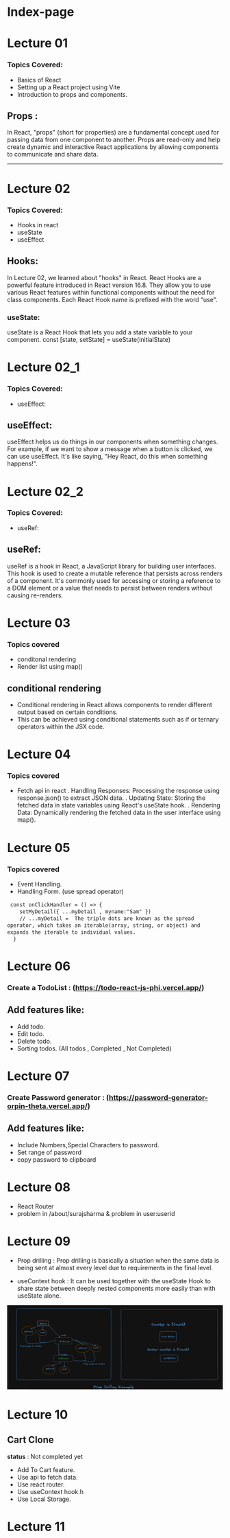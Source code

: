 # Index-page

# Lecture 01
### Topics Covered:
- Basics of React
- Setting up a React project using Vite
- Introduction to props and components.

## Props :
In React, "props" (short for properties) are a fundamental concept used for passing data from one component to another. Props are read-only and help create dynamic and interactive React applications by allowing components to communicate and share data.
***
# Lecture 02
### Topics Covered:
- Hooks in react
- useState
- useEffect

## Hooks:
In Lecture 02, we learned about "hooks" in React.  React Hooks are a powerful feature introduced in React version 16.8. They allow you to use various React features within functional components without the need for class components. Each React Hook name is prefixed with the word “use". 

### useState:
useState is a React Hook that lets you add a state variable to your component. 
const [state, setState] = useState(initialState)

# Lecture 02_1 
### Topics Covered:
- useEffect:
  
## useEffect:
useEffect helps us do things in our components when something changes. 
For example, if we want to show a message when a button is clicked, we can use useEffect. 
It's like saying, "Hey React, do this when something happens!".

# Lecture 02_2 
### Topics Covered:
- useRef:
  
## useRef:
useRef is a hook in React, a JavaScript library for building user interfaces. This hook is used to create a mutable reference that persists across renders of a component. It's commonly used for accessing or storing a reference to a DOM element or a value that needs to persist between renders without causing re-renders.

# Lecture 03
### Topics covered
- conditonal rendering
- Render list using map()

## conditional rendering
- Conditional rendering in React allows components to render different output based on certain conditions.
- This can be achieved using conditional statements such as if or ternary operators within the JSX code.

# Lecture 04 
### Topics covered
- Fetch api in react
. Handling Responses: Processing the response using response.json() to extract JSON data.
. Updating State: Storing the fetched data in state variables using React's useState hook.
. Rendering Data: Dynamically rendering the fetched data in the user interface using map().

# Lecture 05 
### Topics covered
- Event Handling. 
- Handling Form. (use spread operator)

``` 
 const onClickHandler = () => {
    setMyDetail({ ...myDetail , myname:"Sam" })
    // ...myDetail =  The triple dots are known as the spread operator, which takes an iterable(array, string, or object) and expands the iterable to individual values.
  } 
  ```

# Lecture 06
### Create a TodoList : (https://todo-react-js-phi.vercel.app/)
## Add features like:
- Add todo.
- Edit todo. 
- Delete todo.
- Sorting todos. (All todos , Completed , Not Completed)

# Lecture 07
### Create Password generator : (https://password-generator-orpin-theta.vercel.app/)
## Add features like:
- Include Numbers,Special Characters to password.
- Set range of password
- copy password to clipboard
  
# Lecture 08
- React Router
- problem in /about/surajsharma & problem in user:userid

# Lecture 09
- Prop drilling : Prop drilling is basically a situation when the same data is being sent at almost every level due to requirements in the final level. 

- useContext hook : It can be used together with the useState Hook to share state between deeply nested components more easily than with useState alone.

![prop drilling image](<Prop drilling.png>)

# Lecture 10
## Cart Clone
 <b>status</b> : Not completed yet
- Add To Cart feature.
- Use api to fetch data.
- Use react router.
- Use useContext hook.h
- Use Local Storage.


# Lecture 11



